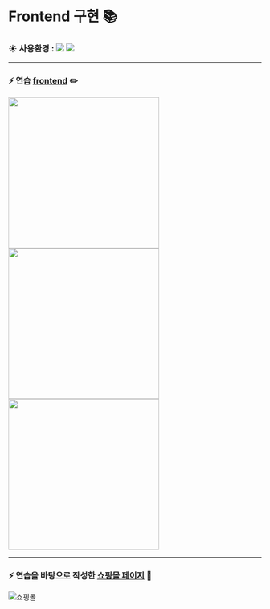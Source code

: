 # Frontend 구현 :books:
### :sunny: 사용환경 : <img src="https://img.shields.io/badge/Python-3776AB?style=flat-square&logo=Python&logoColor=white"/> <img src="https://img.shields.io/badge/Visual Studio Code-007ACC?style=flat-square&logo=Visual Studio Code&logoColor=white"/>
-----------------------
### :zap: 연습 [frontend](https://github.com/chanjin5212/html-python/tree/master/frontend) :pencil2:

<img src = "https://user-images.githubusercontent.com/97499271/166938094-8ffc75e3-8388-4fe0-9922-98fa204b25f2.png" width="300" height="300"/> <img src = "https://user-images.githubusercontent.com/97499271/166938793-06851045-af60-44f0-a935-e148b15bbe29.png" width="300" height="300"/> <img src = "https://user-images.githubusercontent.com/97499271/166938801-1c27bf7e-6ccc-4234-adcf-cbeb5cc2a501.png" width="300" height="300"/>

----------------------------
### :zap: 연습을 바탕으로 작성한 [쇼핑몰 페이지](https://github.com/chanjin5212/html-python/tree/master/shoppingmall) :handbag:
![쇼핑몰](https://user-images.githubusercontent.com/97499271/166939727-ee89de72-6746-4b32-829e-4a07d1f2e73b.png)
